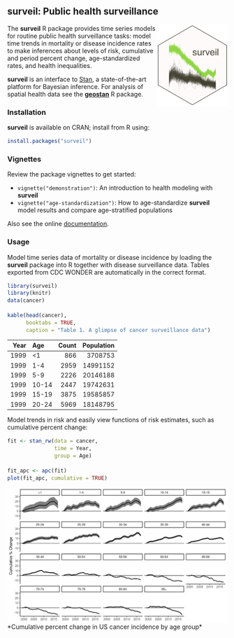 <!-- README.md is generated from README.Rmd. Please edit that file -->

surveil: Public health surveillance
-----------------------------------

<img src="man/figures/logo.png" align="right" width="160" />

The **surveil** R package provides time series models for routine public
health surveillance tasks: model time trends in mortality or disease
incidence rates to make inferences about levels of risk, cumulative and
period percent change, age-standardized rates, and health inequalities.

**surveil** is an interface to [Stan](https://mc-stan.org), a
state-of-the-art platform for Bayesian inference. For analysis of
spatial health data see the
[**geostan**](https://connordonegan.github.io/geostan/) R package.

### Installation

**surveil** is available on CRAN; install from R using:

``` r
install.packages("surveil")
```

### Vignettes

Review the package vignettes to get started:

-   `vignette("demonstration")`: An introduction to health modeling with
    **surveil**
-   `vignette("age-standardization")`: How to age-standardize
    **surveil** model results and compare age-stratified populations

Also see the online
[documentation](https://connordonegan.github.io/surveil/reference/index.html).

### Usage

Model time series data of mortality or disease incidence by loading the
**surveil** package into R together with disease surveillance data.
Tables exported from CDC WONDER are automatically in the correct format.

``` r
library(surveil)
library(knitr)
data(cancer)

kable(head(cancer), 
      booktabs = TRUE,
      caption = "Table 1. A glimpse of cancer surveillance data")
```

|  Year| Age   |  Count|  Population|
|-----:|:------|------:|-----------:|
|  1999| &lt;1 |    866|     3708753|
|  1999| 1-4   |   2959|    14991152|
|  1999| 5-9   |   2226|    20146188|
|  1999| 10-14 |   2447|    19742631|
|  1999| 15-19 |   3875|    19585857|
|  1999| 20-24 |   5969|    18148795|

Model trends in risk and easily view functions of risk estimates, such
as cumulative percent change:

``` r
fit <- stan_rw(data = cancer,
               time = Year, 
               group = Age)

fit_apc <- apc(fit)
plot(fit_apc, cumulative = TRUE)
```

<img src="man/figures/cpc-plot.png" align="center" width="800" />
*Cumulative percent change in US cancer incidence by age group*
